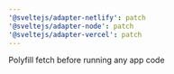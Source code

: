 ```yaml
---
'@sveltejs/adapter-netlify': patch
'@sveltejs/adapter-node': patch
'@sveltejs/adapter-vercel': patch
---
```


Polyfill fetch before running any app code
